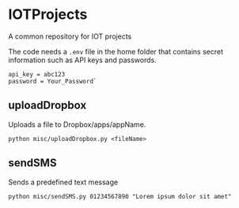 # IOTProjects
A common repository for IOT projects

The code needs a `.env` file in the home folder that contains secret information such as API keys and passwords.
```
api_key = abc123
password = Your_Password`
```

## uploadDropbox
Uploads a file to Dropbox/apps/appName. 

`python misc/uploadDropbox.py <fileName>`

## sendSMS
Sends a predefined text message

`python misc/sendSMS.py 01234567890 "Lorem ipsum dolor sit amet"`
